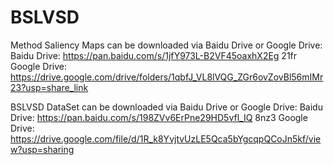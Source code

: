 # BSLVSD

Method Saliency Maps can be downloaded via Baidu Drive or Google Drive:
Baidu Drive: https://pan.baidu.com/s/1jfY973L-B2VF45oaxhX2Eg 21fr
Google Drive: https://drive.google.com/drive/folders/1qbfJ_VL8lVQG_ZGr6ovZovBl56mIMr23?usp=share_link

BSLVSD DataSet can be downloaded via Baidu Drive or Google Drive: 
Baidu Drive: https://pan.baidu.com/s/198ZVv6ErPne29HD5vfl_IQ 8nz3
Google Drive: https://drive.google.com/file/d/1R_k8YvjtvUzLE5Qca5bYgcqpQCoJn5kf/view?usp=sharing
